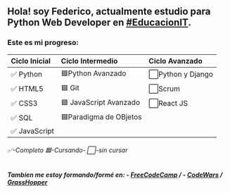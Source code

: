 ## Hola! soy Federico, actualmente estudio para Python Web Developer en [#EducacionIT](https://www.educacionit.com/).<BR>

### Este es mi progreso:

|**Ciclo Inicial**|   **Ciclo Intermedio**         |    **Ciclo Avanzado**    
| :--- |:---|:---
|✅ Python  |🟦Python Avanzado     |⬜Python y Django
|✅ HTML5    |🟦 Git                |⬜Scrum
|✅ CSS3      |🟦 JavaScript Avanzado  |⬜React JS
|✅  SQL       |🟦Paradigma de OBjetos |  
|✅ JavaScript|                                  |
###### ✅-Completo 🟦-Cursando- ⬜-sin cursar
##### Tambien me estoy formando/formé en:  - [FreeCodeCamp](www.freecodecamp.org) /  - [CodeWars](www.codewars.com) / [GrassHopper](https://grasshopper.app/es_419/)




